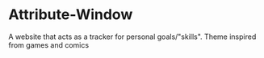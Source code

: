 # Attribute-Window
A website that acts as a tracker for personal goals/"skills". Theme inspired from games and comics
